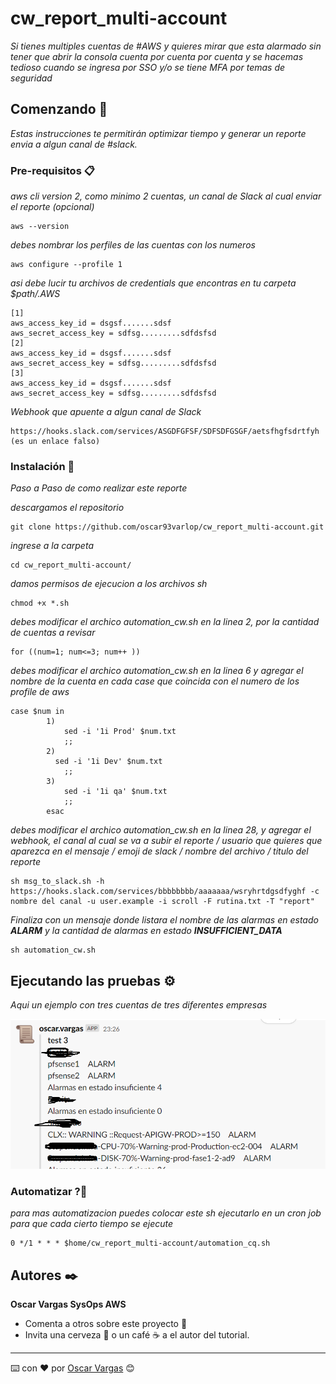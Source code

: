 # cw_report_multi-account
_Si tienes multiples cuentas de #AWS y quieres mirar que esta alarmado sin tener que abrir la consola cuenta por cuenta por cuenta y se hacemas tedioso cuando se ingresa por SSO y/o se tiene MFA por temas de seguridad_

## Comenzando 🚀

_Estas instrucciones te permitirán optimizar tiempo y generar un reporte envia a algun canal de #slack._

### Pre-requisitos 📋

_aws cli version 2, como minimo 2 cuentas, un canal de Slack al cual enviar el reporte (opcional)_

```
aws --version
```

_debes nombrar los perfiles de las cuentas con los numeros_

```
aws configure --profile 1
```
_asi debe lucir tu archivos de credentials que encontras en tu carpeta $path/.AWS_

```
[1]
aws_access_key_id = dsgsf.......sdsf
aws_secret_access_key = sdfsg.........sdfdsfsd
[2]
aws_access_key_id = dsgsf.......sdsf
aws_secret_access_key = sdfsg.........sdfdsfsd
[3]
aws_access_key_id = dsgsf.......sdsf
aws_secret_access_key = sdfsg.........sdfdsfsd
```

_Webhook que apuente a algun canal de Slack_

```
https://hooks.slack.com/services/ASGDFGFSF/SDFSDFGSGF/aetsfhgfsdrtfyh (es un enlace falso)
```

### Instalación 🔧

_Paso a Paso de como realizar este reporte_

_descargamos el repositorio_

```
git clone https://github.com/oscar93varlop/cw_report_multi-account.git
```
_ingrese a la carpeta_

```
cd cw_report_multi-account/
```

_damos permisos de ejecucion a los archivos sh_

```
chmod +x *.sh
```

_debes modificar el archico  automation_cw.sh en la linea 2, por la cantidad de cuentas a revisar_

```
for ((num=1; num<=3; num++ ))
```

_debes modificar el archico  automation_cw.sh en la linea 6 y agregar el nombre de la cuenta en cada case que coincida con el numero de los profile de aws_

```
case $num in
		1)
			sed -i '1i Prod' $num.txt
			;;
		2)
		  sed -i '1i Dev' $num.txt
			;;
		3)
			sed -i '1i qa' $num.txt
			;;
		esac 
```

_debes modificar el archico  automation_cw.sh en la linea 28, y agregar el webhook, el canal al cual se va a subir el reporte / usuario que quieres que aparezca en el mensaje  /  emoji de slack / nombre del archivo / titulo del reporte_

```
sh msg_to_slack.sh -h https://hooks.slack.com/services/bbbbbbbb/aaaaaaa/wsryhrtdgsdfyghf -c nombre del canal -u user.example -i scroll -F rutina.txt -T "report"
```
_Finaliza con un mensaje donde listara el nombre de las alarmas en estado **ALARM** y la cantidad de alarmas en estado **INSUFFICIENT_DATA**_

```
sh automation_cw.sh
```


## Ejecutando las pruebas ⚙️

_Aqui un ejemplo con tres cuentas de tres diferentes empresas_


![Screenshot](Screenshot_2.png)

### Automatizar ?🔩

_para mas automatizacion puedes colocar este sh ejecutarlo en un cron job para que cada cierto tiempo se ejecute_

```
0 */1 * * * $home/cw_report_multi-account/automation_cq.sh 
```

## Autores ✒️

**Oscar Vargas SysOps AWS**

* Comenta a otros sobre este proyecto 📢
* Invita una cerveza 🍺 o un café ☕ a el autor del tutorial. 

---
⌨️ con ❤️ por [Oscar Vargas](https://github.com/oscar93varlop) 😊
